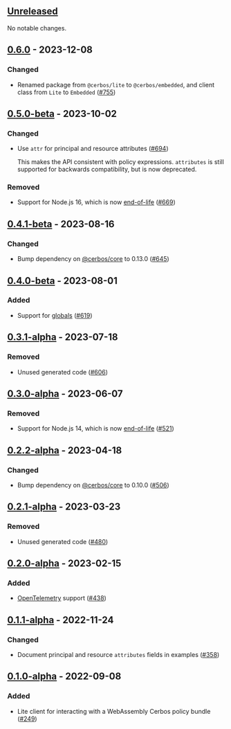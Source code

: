 ## [Unreleased]

No notable changes.

## [0.6.0] - 2023-12-08

### Changed

- Renamed package from `@cerbos/lite` to `@cerbos/embedded`, and client class from `Lite` to `Embedded` ([#755](https://github.com/cerbos/cerbos-sdk-javascript/pull/755))

## [0.5.0-beta] - 2023-10-02

### Changed

- Use `attr` for principal and resource attributes ([#694](https://github.com/cerbos/cerbos-sdk-javascript/pull/694))

  This makes the API consistent with policy expressions.
  `attributes` is still supported for backwards compatibility, but is now deprecated.

### Removed

- Support for Node.js 16, which is now [end-of-life](https://github.com/nodejs/release#end-of-life-releases) ([#669](https://github.com/cerbos/cerbos-sdk-javascript/pull/669))

## [0.4.1-beta] - 2023-08-16

### Changed

- Bump dependency on [@cerbos/core] to 0.13.0 ([#645](https://github.com/cerbos/cerbos-sdk-javascript/pull/645))

## [0.4.0-beta] - 2023-08-01

### Added

- Support for [globals](https://docs.cerbos.dev/cerbos/latest/configuration/engine.html#globals) ([#619](https://github.com/cerbos/cerbos-sdk-javascript/pull/619))

## [0.3.1-alpha] - 2023-07-18

### Removed

- Unused generated code ([#606](https://github.com/cerbos/cerbos-sdk-javascript/pull/606))

## [0.3.0-alpha] - 2023-06-07

### Removed

- Support for Node.js 14, which is now [end-of-life](https://github.com/nodejs/release#end-of-life-releases) ([#521](https://github.com/cerbos/cerbos-sdk-javascript/pull/521))

## [0.2.2-alpha] - 2023-04-18

### Changed

- Bump dependency on [@cerbos/core] to 0.10.0 ([#506](https://github.com/cerbos/cerbos-sdk-javascript/pull/506))

## [0.2.1-alpha] - 2023-03-23

### Removed

- Unused generated code ([#480](https://github.com/cerbos/cerbos-sdk-javascript/pull/480))

## [0.2.0-alpha] - 2023-02-15

### Added

- [OpenTelemetry](https://opentelemetry.io) support ([#438](https://github.com/cerbos/cerbos-sdk-javascript/pull/438))

## [0.1.1-alpha] - 2022-11-24

### Changed

- Document principal and resource `attributes` fields in examples ([#358](https://github.com/cerbos/cerbos-sdk-javascript/pull/358))

## [0.1.0-alpha] - 2022-09-08

### Added

- Lite client for interacting with a WebAssembly Cerbos policy bundle ([#249](https://github.com/cerbos/cerbos-sdk-javascript/pull/249))

[unreleased]: https://github.com/cerbos/cerbos-sdk-javascript/compare/@cerbos/embedded@0.6.0...HEAD
[0.6.0]: https://github.com/cerbos/cerbos-sdk-javascript/compare/@cerbos/lite@0.5.0-beta...@cerbos/embedded@0.6.0
[0.5.0-beta]: https://github.com/cerbos/cerbos-sdk-javascript/compare/@cerbos/lite@0.4.1-beta...@cerbos/lite@0.5.0-beta
[0.4.1-beta]: https://github.com/cerbos/cerbos-sdk-javascript/compare/@cerbos/lite@0.4.0-beta...@cerbos/lite@0.4.1-beta
[0.4.0-beta]: https://github.com/cerbos/cerbos-sdk-javascript/compare/@cerbos/lite@0.3.1-alpha...@cerbos/lite@0.4.0-beta
[0.3.1-alpha]: https://github.com/cerbos/cerbos-sdk-javascript/compare/@cerbos/lite@0.3.0-alpha...@cerbos/lite@0.3.1-alpha
[0.3.0-alpha]: https://github.com/cerbos/cerbos-sdk-javascript/compare/@cerbos/lite@0.2.2-alpha...@cerbos/lite@0.3.0-alpha
[0.2.2-alpha]: https://github.com/cerbos/cerbos-sdk-javascript/compare/@cerbos/lite@0.2.1-alpha...@cerbos/lite@0.2.2-alpha
[0.2.1-alpha]: https://github.com/cerbos/cerbos-sdk-javascript/compare/@cerbos/lite@0.2.0-alpha...@cerbos/lite@0.2.1-alpha
[0.2.0-alpha]: https://github.com/cerbos/cerbos-sdk-javascript/compare/@cerbos/lite@0.1.1-alpha...@cerbos/lite@0.2.0-alpha
[0.1.1-alpha]: https://github.com/cerbos/cerbos-sdk-javascript/compare/@cerbos/lite@0.1.0-alpha...@cerbos/lite@0.1.1-alpha
[0.1.0-alpha]: https://github.com/cerbos/cerbos-sdk-javascript/compare/a3dcb572e0eeff4c4d86c9cc66c1d0c7e59c4853...@cerbos/lite@0.1.0-alpha
[@cerbos/core]: ../core/README.md
